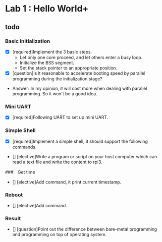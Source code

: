 # Lab 1 : Hello World+


## todo

### Basic initialization

- [x] [required]Implement the 3 basic steps.
  - Let only one core proceed, and let others enter a busy loop.
  - Initialize the BSS segment.
  - Set the stack pointer to an appropriate position.
- [x] [question]Is it reasonable to accelerate booting speed by parallel programming during the initialization stage?
- Answer: In my opinion, it will cost more when dealing with parallel programming. So it won't be a good idea.

### Mini UART
- [x] [required]Following UART to set up mini UART.

### Simple Shell

- [x] [required]Implement a simple shell, it should support the following commands.
- [] [elective]Write a program or script on your host computer which can read a text file and write the content to rpi3.

###　Get time

- [] [elective]Add <timestamp> command, it print current timestamp.

### Reboot

- [] [elective]Add <reboot> command.

### Result
- [] [question]Point out the difference between bare-metal programming and programming on top of operating system.